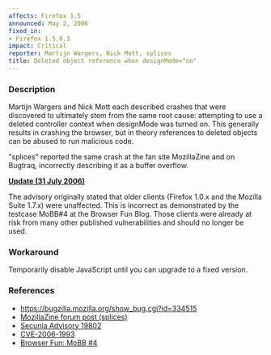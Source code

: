 ```yaml
---
affects: Firefox 1.5
announced: May 2, 2006
fixed_in:
- Firefox 1.5.0.3
impact: Critical
reporter: Martijn Wargers, Nick Mott, splices
title: Deleted object reference when designMode="on"
---
```


<h3>Description</h3>

<p>Martijn Wargers and Nick Mott each described crashes that were discovered
to ultimately stem from the same root cause: attempting to use a deleted
controller context when designMode was turned on. This generally
results in crashing the browser, but in theory references to deleted objects
can be abused to run malicious code.</p>

<p>"splices" reported the same crash at the fan site MozillaZine
and on Bugtraq, incorrectly describing it as a buffer overflow.</p>

<p><b style="text-decoration: underline;">Update (31 July 2006)</b></p>

<p>The advisory originally stated that older clients (Firefox 1.0.x and the Mozilla
Suite 1.7.x) were unaffected. This is incorrect as demonstrated by the testcase
MoBB#4 at the Browser Fun Blog. Those clients were already at risk from
many other published vulnerabilities and should no longer be used.</p>

<h3>Workaround</h3>

<p>Temporarily disable JavaScript until you can upgrade to a fixed version.</p>

<h3>References</h3>

<ul>
<li><a href="https://bugzilla.mozilla.org/show_bug.cgi?id=334515">
https://bugzilla.mozilla.org/show_bug.cgi?id=334515</a></li>
<li><a class="ex-ref" href="http://forums.mozillazine.org/viewtopic.php?t=408603">MozillaZine forum post (splices)</a></li>
<li><a class="ex-ref" href="http://secunia.com/advisories/19802/">Secunia Advisory 19802</a></li>
<li><a class="ex-ref" href="http://cve.mitre.org/cgi-bin/cvename.cgi?name=CVE-2006-1993">CVE-2006-1993</a></li>
<li><a class="ex-ref" href="http://browserfun.blogspot.com/2006/07/mobb-4-mozilla-firefox-designmode.html">
Browser Fun: MoBB #4</a></li>
</ul>



